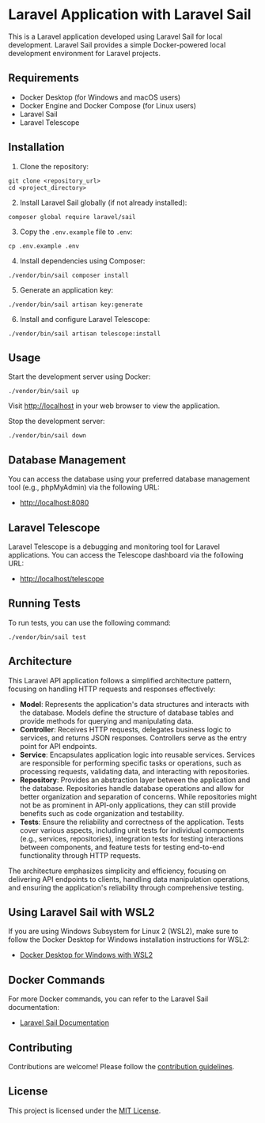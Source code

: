 # Laravel Application with Laravel Sail

This is a Laravel application developed using Laravel Sail for local development. Laravel Sail provides a simple Docker-powered local development environment for Laravel projects.

## Requirements

- Docker Desktop (for Windows and macOS users)
- Docker Engine and Docker Compose (for Linux users)
- Laravel Sail
- Laravel Telescope

## Installation

1. Clone the repository:
```
git clone <repository_url>
cd <project_directory>
```

2. Install Laravel Sail globally (if not already installed):
```
composer global require laravel/sail
```

3. Copy the `.env.example` file to `.env`:
```
cp .env.example .env
```

4. Install dependencies using Composer:
```
./vendor/bin/sail composer install
```

5. Generate an application key:
```
./vendor/bin/sail artisan key:generate
```

6. Install and configure Laravel Telescope:
```
./vendor/bin/sail artisan telescope:install
```

## Usage

Start the development server using Docker:

```
./vendor/bin/sail up
```

Visit [http://localhost](http://localhost) in your web browser to view the application.

Stop the development server:

```
./vendor/bin/sail down
```

## Database Management

You can access the database using your preferred database management tool (e.g., phpMyAdmin) via the following URL:

- [http://localhost:8080](http://localhost:8080)

## Laravel Telescope

Laravel Telescope is a debugging and monitoring tool for Laravel applications. You can access the Telescope dashboard via the following URL:

- [http://localhost/telescope](http://localhost/telescope)

## Running Tests

To run tests, you can use the following command:
```
./vendor/bin/sail test
```

## Architecture

This Laravel API application follows a simplified architecture pattern, focusing on handling HTTP requests and responses effectively:

- **Model**: Represents the application's data structures and interacts with the database. Models define the structure of database tables and provide methods for querying and manipulating data.
- **Controller**: Receives HTTP requests, delegates business logic to services, and returns JSON responses. Controllers serve as the entry point for API endpoints.
- **Service**: Encapsulates application logic into reusable services. Services are responsible for performing specific tasks or operations, such as processing requests, validating data, and interacting with repositories.
- **Repository**: Provides an abstraction layer between the application and the database. Repositories handle database operations and allow for better organization and separation of concerns. While repositories might not be as prominent in API-only applications, they can still provide benefits such as code organization and testability.
- **Tests**: Ensure the reliability and correctness of the application. Tests cover various aspects, including unit tests for individual components (e.g., services, repositories), integration tests for testing interactions between components, and feature tests for testing end-to-end functionality through HTTP requests.

The architecture emphasizes simplicity and efficiency, focusing on delivering API endpoints to clients, handling data manipulation operations, and ensuring the application's reliability through comprehensive testing.

## Using Laravel Sail with WSL2

If you are using Windows Subsystem for Linux 2 (WSL2), make sure to follow the Docker Desktop for Windows installation instructions for WSL2:

- [Docker Desktop for Windows with WSL2](https://docs.docker.com/desktop/install/wsl/)


## Docker Commands

For more Docker commands, you can refer to the Laravel Sail documentation:

- [Laravel Sail Documentation](https://laravel.com/docs/8.x/sail)

## Contributing

Contributions are welcome! Please follow the [contribution guidelines](CONTRIBUTING.md).

## License

This project is licensed under the [MIT License](LICENSE).
